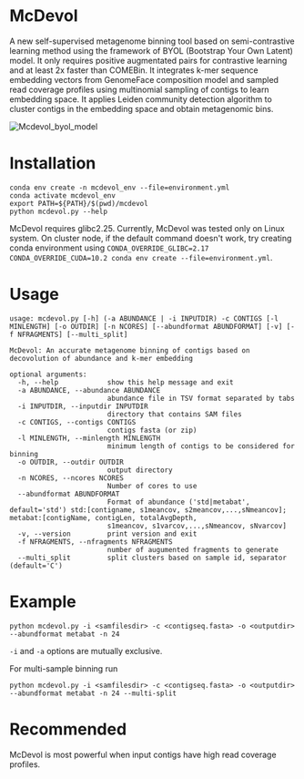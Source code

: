 # McDevol
A new self-supervised metagenome binning tool based on semi-contrastive learning method using the framework of BYOL (Bootstrap Your Own Latent) model. It only requires positive augmentated pairs for contrastive learning and at least 2x faster than COMEBin. It integrates k-mer sequence embedding vectors from GenomeFace composition model and sampled read coverage profiles using multinomial sampling of contigs to learn embedding space. It applies Leiden community detection algorithm to cluster contigs in the embedding space and obtain metagenomic bins.

![Mcdevol_byol_model](https://github.com/user-attachments/assets/28ac2eb9-6545-4824-aa07-6d98b33d9ac0)

# Installation
    conda env create -n mcdevol_env --file=environment.yml
    conda activate mcdevol_env
    export PATH=${PATH}/$(pwd)/mcdevol
    python mcdevol.py --help

McDevol requires glibc2.25. Currently, McDevol was tested only on Linux system. On cluster node, if the default command doesn't work, try creating conda environment using `CONDA_OVERRIDE_GLIBC=2.17 CONDA_OVERRIDE_CUDA=10.2 conda env create --file=environment.yml`.

# Usage
```
usage: mcdevol.py [-h] (-a ABUNDANCE | -i INPUTDIR) -c CONTIGS [-l MINLENGTH] [-o OUTDIR] [-n NCORES] [--abundformat ABUNDFORMAT] [-v] [-f NFRAGMENTS] [--multi_split]                      
                                                                                                                                                                                         
McDevol: An accurate metagenome binning of contigs based on decovolution of abundance and k-mer embedding                                                                                
                                                                                                                                                                                         
optional arguments:                                                                                                                                                                      
  -h, --help            show this help message and exit                                                                                                                                  
  -a ABUNDANCE, --abundance ABUNDANCE                                                                                                                                                    
                        abundance file in TSV format separated by tabs                                                                                                                   
  -i INPUTDIR, --inputdir INPUTDIR                                                                                                                                                       
                        directory that contains SAM files                                                                                                                                
  -c CONTIGS, --contigs CONTIGS                                                                                                                                                          
                        contigs fasta (or zip)                                                                                                                                           
  -l MINLENGTH, --minlength MINLENGTH                                                                                                                                                    
                        minimum length of contigs to be considered for binning
  -o OUTDIR, --outdir OUTDIR
                        output directory
  -n NCORES, --ncores NCORES
                        Number of cores to use
  --abundformat ABUNDFORMAT
                        Format of abundance ('std|metabat', default='std') std:[contigname, s1meancov, s2meancov,...,sNmeancov]; metabat:[contigName, contigLen, totalAvgDepth,
                        s1meancov, s1varcov,...,sNmeancov, sNvarcov]
  -v, --version         print version and exit
  -f NFRAGMENTS, --nfragments NFRAGMENTS
                        number of augumented fragments to generate
  --multi_split         split clusters based on sample id, separator (default='C')
```

# Example
    python mcdevol.py -i <samfilesdir> -c <contigseq.fasta> -o <outputdir> --abundformat metabat -n 24

`-i` and `-a` options are mutually exclusive.

For multi-sample binning run

    python mcdevol.py -i <samfilesdir> -c <contigseq.fasta> -o <outputdir> --abundformat metabat -n 24 --multi-split


# Recommended
McDevol is most powerful when input contigs have high read coverage profiles.
